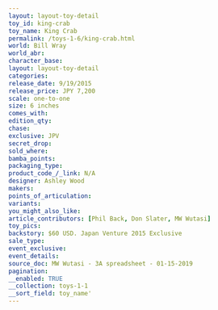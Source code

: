 ```yaml
---
layout: layout-toy-detail 
toy_id: king-crab
toy_name: King Crab
permalink: /toys-1-6/king-crab.html
world: Bill Wray
world_abr: 
character_base: 
layout: layout-toy-detail
categories: 
release_date: 9/19/2015
release_price: JPY 7,200 
scale: one-to-one
size: 6 inches
comes_with: 
edition_qty: 
chase: 
exclusive: JPV
secret_drop: 
sold_where: 
bamba_points: 
packaging_type: 
product_code_/_link: N/A
designer: Ashley Wood
makers: 
points_of_articulation: 
variants: 
you_might_also_like: 
article_contributors: [Phil Back, Don Slater, MW Wutasi]
toy_pics: 
backstory: $60 USD. Japan Venture 2015 Exclusive
sale_type: 
event_exclusive: 
event_details: 
source_doc: MW Wutasi - 3A spreadsheet - 01-15-2019
pagination: 
__enabled: TRUE
__collection: toys-1-1
__sort_field: toy_name'
---
```

